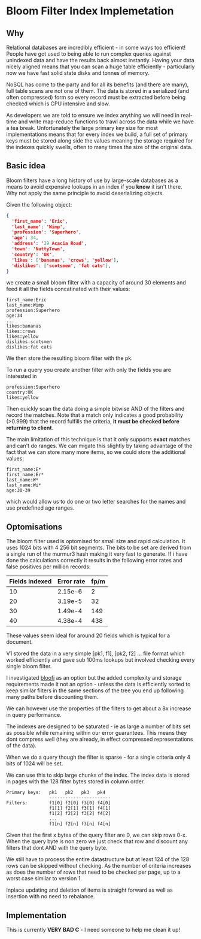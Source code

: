 # Bloom Filter Index Implemetation

## Why

Relational databases are incredibly efficient - in some ways too efficient!  People have got used to being able to run complex queries against unindexed data and have the results back almost instantly.  Having your data nicely aligned means that you can scan a huge table efficiently - particularly now we have fast solid state disks and tonnes of memory.

NoSQL has come to the party and for all its benefits (and there are many), full table scans are not one of them.  The data is stored in a serialized (and often compressed) form so every record must be extracted before being checked which is CPU intensive and slow.

As developers we are told to ensure we index anything we will need in real-time and write map-reduce functions to trawl across the data while we have a tea break.  Unfortunately the large primary key size for most implementations means that for every index we build, a full set of primary keys must be stored along side the values meaning the storage required for the indexes quickly swells, often to many times the size of the original data.

## Basic idea

Bloom filters have a long history of use by large-scale databases as a means to avoid expensive lookups in an index if you **know** it isn't there.  Why not apply the same principle to avoid deserializing objects.

Given the following object:

```json
{
  'first_name': 'Eric',
  'last_name': 'Wimp',
  'profession': 'Superhero',
  'age': 34,
  'address': '29 Acacia Road',
  'town': 'NuttyTown',
  'country': 'UK',
  'likes': ['bananas', 'crows', 'yellow'],
  'dislikes': ['scotsmen', 'fat cats'],
}
```

we create a small bloom filter with a capacity of around 30 elements and feed it all the fields concatinated with their values:

    first_name:Eric
    last_name:Wimp
    profession:Superhero
    age:34
    ...
    likes:bananas
    likes:crows
    likes:yellow
    dislikes:scotsmen
    dislikes:fat cats

We then store the resulting bloom filter with the pk.

To run a query you create another filter with only the fields you are interested in

    profession:Superhero
    country:UK
    likes:yellow

Then quickly scan the data doing a simple bitwise AND of the filters and record the matches.  Note that a match only indicates a good probability (>0.999) that the record fulfills the criteria, **it must be checked before returning to client**.

The main limitation of this technique is that it only supports **exact** matches and can't do ranges.  We can migate this slightly by taking advantage of the fact that we can store many more items, so we could store the additional values:

    first_name:E*
    first_name:Er*
    last_name:W*
    last_name:Wi*
    age:30-39

which would allow us to do one or two letter searches for the names and use predefined age ranges.

## Optomisations

The bloom filter used is optomised for small size and rapid calculation.  It uses 1024 bits with 4 256 bit segments.  The bits to be set are derived from a single run of the murmur3 hash making it very fast to generate.  If i have done the calculations correctly it results in the following error rates and false positives per million records:

Fields indexed | Error rate | fp/m
-------------- | ---------- | ----
10             | 2.15e-6    | 2
20             | 3.19e-5    | 32
30             | 1.49e-4    | 149
40             | 4.38e-4    | 438

These values seem ideal for around 20 fields which is typical for a document.

V1 stored the data in a very simple [pk1, f1], [pk2, f2] ... file format which worked efficiently and gave sub 100ms lookups but involved checking every single bloom filter.

I investigated [bloofi](http://dl.acm.org/citation.cfm?doid=2501928.2501931) as an option but the added complexity and storage requirements made it not an option - unless the data is efficiently sorted to keep similar filters in the same sections of the tree you end up following many paths before discounting them.

We can however use the properties of the filters to get about a 8x increase in query performance. 

The indexes are designed to be saturated - ie as large a number of bits set as possible while remaining within our error guarantees.  This means they dont compress well (they are already, in effect compressed representations of the data).

When we do a query though the filter is sparse - for a single criteria only 4 bits of 1024 will be set.

We can use this to skip large chunks of the index.  The index data is stored in pages with the 128 filter bytes stored in column order.

    Primary keys:   pk1   pk2   pk3   pk4
                    -----------------------
    Filters:        f1[0] f2[0] f3[0] f4[0]
                    f1[1] f2[1] f3[1] f4[1]
                    f1[2] f2[2] f3[2] f4[2]
                    ...
                    f1[n] f2[n] f3[n] f4[n]

Given that the first x bytes of the query filter are 0, we can skip rows 0-x. When the query byte is non zero we just check that row and discount any filters that dont AND with the query byte.

We still have to process the entire datastructure but at least 124 of the 128 rows can be skipped without checking. As the number of criteria increases as does the number of rows that need to be checked per page, up to a worst case similar to version 1.

Inplace updating and deletion of items is straight forward as well as insertion with no need to rebalance.

## Implementation

This is currently **VERY BAD C** - I need someone to help me clean it up!

